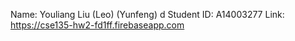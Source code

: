Name: Youliang Liu (Leo) (Yunfeng)
d
Student ID: A14003277
Link: https://cse135-hw2-fd1ff.firebaseapp.com
